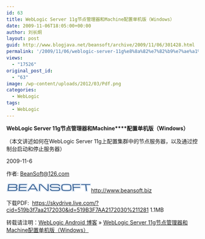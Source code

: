```yaml
---
id: 63
title: WebLogic Server 11g节点管理器和Machine配置单机版（Windows）
date: 2009-11-06T18:05:00+00:00
author: 刘长炯
layout: post
guid: http://www.blogjava.net/beansoft/archive/2009/11/06/301428.html
permalink: '/2009/11/06/weblogic-server-11g%e8%8a%82%e7%82%b9%e7%ae%a1%e7%90%86%e5%99%a8%e5%92%8cmachine%e9%85%8d%e7%bd%ae%e5%8d%95%e6%9c%ba%e7%89%88%ef%bc%88windows%ef%bc%89/'
views:
  - "17526"
original_post_id:
  - "63"
image: /wp-content/uploads/2012/03/Pdf.png
categories:
  - WebLogic
tags:
  - WebLogic
---
```

**WebLogic Server 11g****节点管理器和****Machine****配置单机版（****Windows****）**

（本文讲述如何在WebLogic Server 11g上配置集群中的节点服务器，以及通过控制台启动和停止服务器）

2009-11-6

作者: <BeanSoft@126.com>

![](/wp-content/uploads/2010/12/beansoft_logo_small_2.png)<http://www.beansoft.biz>

下载PDF:&#160; <https://skydrive.live.com/?cid=519b3f7aa2172030&id=519B3F7AA2172030%211281> 1.1MB

转载请注明：[WebLogic Android 博客](http://www.beansoft.biz) &raquo; [WebLogic Server 11g节点管理器和Machine配置单机版（Windows）](http://www.beansoft.biz/2009/11/06/weblogic-server-11g%e8%8a%82%e7%82%b9%e7%ae%a1%e7%90%86%e5%99%a8%e5%92%8cmachine%e9%85%8d%e7%bd%ae%e5%8d%95%e6%9c%ba%e7%89%88%ef%bc%88windows%ef%bc%89/)
